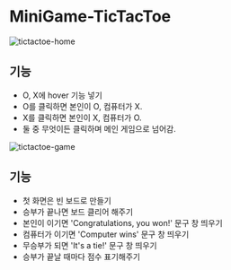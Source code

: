 # MiniGame-TicTacToe

<!-- Image -->
![tictactoe-home](https://user-images.githubusercontent.com/99380780/236129218-35a824f5-3023-4b4b-85b4-07d40a95b666.png)

## 기능
- O, X에 hover 기능 넣기
- O를 클릭하면 본인이 O, 컴퓨터가 X. 
- X를 클릭하면 본인이 X, 컴퓨터가 O.
- 둘 중 무엇이든 클릭하며 메인 게임으로 넘어감.

![tictactoe-game](https://user-images.githubusercontent.com/99380780/236129223-9afe12c3-0725-43c5-bbae-ce717e3f8eb5.png)

## 기능
- 첫 화면은 빈 보드로 만들기 
- 승부가 끝나면 보드 클리어 해주기
- 본인이 이기면 'Congratulations, you won!' 문구 창 띄우기
- 컴퓨터가 이기면 'Computer wins' 문구 창 띄우기
- 무승부가 되면 'It's a tie!' 문구 창 띄우기
- 승부가 끝날 때마다 점수 표기해주기
